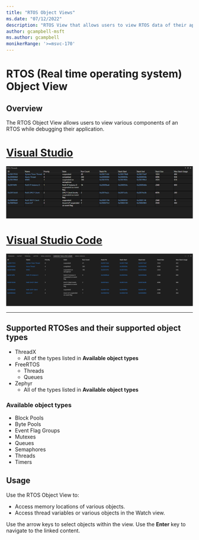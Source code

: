 ```yaml
---
title: "RTOS Object Views"
ms.date: "07/12/2022"
description: "RTOS View that allows users to view RTOS data of their application."
author: gcampbell-msft
ms.author: gcampbell
monikerRange: '>=msvc-170'
---
```

# RTOS (Real time operating system) Object View

## Overview

The RTOS Object View allows users to view various components of an RTOS while debugging their application.

# [Visual Studio](#tab/visual-studio)

![RTOS View in VS](media/rtos-threads.png)

# [Visual Studio Code](#tab/visual-studio-code)

![RTOS View in VSCode](media/rtos-threads-vscode.png)

---

## Supported RTOSes and their supported object types

- ThreadX
  - All of the types listed in **Available object types**
- FreeRTOS
  - Threads
  - Queues
- Zephyr
  - All of the types listed in **Available object types**

### Available object types

- Block Pools
- Byte Pools
- Event Flag Groups
- Mutexes
- Queues
- Semaphores
- Threads
- Timers

## Usage

Use the RTOS Object View to:

- Access memory locations of various objects.
- Access thread variables or various objects in the Watch view.

Use the arrow keys to select objects within the view. Use the **Enter** key to navigate to the linked content.
